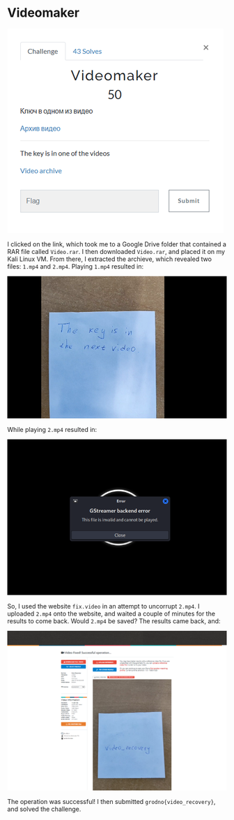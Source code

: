 # Videomaker

![](../images/videomaker-part-1.png)

I clicked on the link, which took me to a Google Drive folder that contained a RAR file called `Video.rar`. I then downloaded `Video.rar`, and placed it on my Kali Linux VM. From there, I extracted the archieve, which revealed two files: `1.mp4` and `2.mp4`. Playing `1.mp4` resulted in:

![](../images/videomaker-part-2.png)

While playing `2.mp4` resulted in:

![](../images/broken-video.png)

So, I used the website `fix.video` in an attempt to uncorrupt `2.mp4`. I uploaded `2.mp4` onto the website, and waited a couple of minutes for the results to come back. Would `2.mp4` be saved? The results came back, and:

![](../images/videomaker-part-3.png)

The operation was successful! I then submitted `grodno{video_recovery}`, and solved the challenge.
